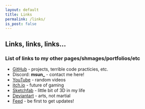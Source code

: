 ```yaml
---
layout: default
title: Links
permalink: /links/
is_post: false
---
```


## Links, links, links...

### List of links to my other pages/shmages/portfolios/etc

<ul>
    <li><a href="https://github.com/msun-dev">GitHub</a> - projects, terrible code practicies, etc.</li>
    <li>Discord: <b>msun_</b> - contact me here!</li>
    <li><a href="https://youtube.com/@msun__">YouTube</a> - random videos</li>
    <li><a href="https://msun.itch.io/">itch.io</a> - future of gaming</li>
    <li><a href="https://sketchfab.com/msun_">Sketchfab</a> - little bit of 3D in my life</li>
    <li><a href="https://www.deviantart.com/msunart">Deviantart</a> - arts, not martial</li>
    <li><a href="https://msun-dev.github.io/feed.xml">Feed</a> - be first to get updates!</li>
</ul>
